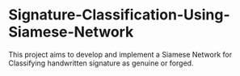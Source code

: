 # Signature-Classification-Using-Siamese-Network
This project aims to develop and implement a Siamese Network for Classifying handwritten signature as genuine or forged.
